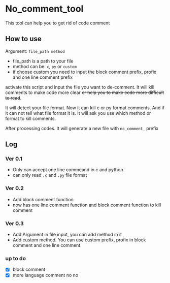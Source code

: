 # No_comment_tool
This tool can help you to get rid of code comment

## How to use
Argument: ```file_path method``` 
* file_path is a path to your file
* method can be: ```c```, ```py``` or ```custom```
* if choose custom you need to input the block comment prefix, profix and one line comment prefix

activate this script and input the file you want to de-comment. It will kill comments to make code more clear ~~or help you to make code more difficult to read~~.

It will detect your file format. Now it can kill c or py format comments. And if it can not tell what file format it is. It will ask you use which method or format to kill comments.

After processing codes. It will generate a new file with ```no_comment_``` prefix 

## Log
### Ver 0.1
* Only can accept one line commeand in c and python
* can only read ```.c``` and ```.py``` file format
### Ver 0.2
* Add block comment function
* now has one line comment function and block comment function to kill comment
### Ver 0.3
* Add Argument in file input, you can add method in it
* Add custom method. You can use custom prefix, profix in block comment and one line comment.

### up to do
- [X] block comment
- [X] more language comment no no

